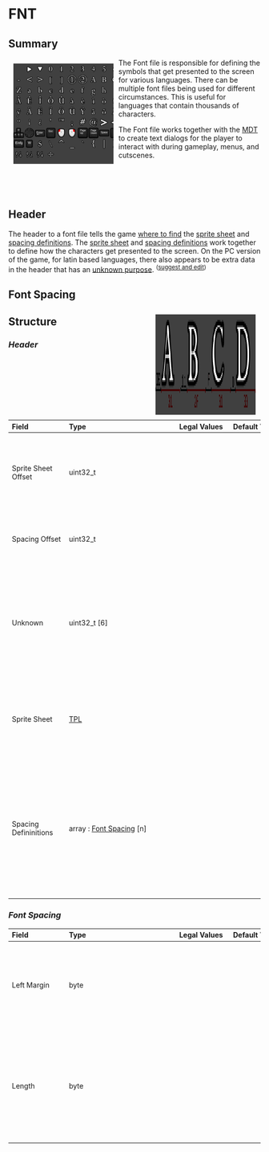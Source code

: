 # FNT

## Summary
 <img align='left' style='margin:10px' src='images/example.png' width=200 height=200></img> The Font file is responsible for defining the symbols that get presented to the screen for various languages. There can be multiple font files being used for different circumstances. This is useful for languages that contain thousands of characters.


The Font file works together with the [MDT](mdt.md) to create text dialogs for the player to interact with during gameplay, menus, and cutscenes. <br><br><br><br><br>

 ## Header
 The header to a font file tells the game [where to find](#sprite-sheet-offset) the [sprite sheet](#sprite-sheet) and [spacing definitions](#spacing-definitions). The [sprite sheet](#sprite-sheet) and [spacing definitions](#spacing-definitions) work together to define how the characters get presented to the screen. On the PC version of the game, for latin based languages, there also appears to be extra data in the header that has an [unknown purpose](#unknown). <sup>([suggest and edit]())</sup>

 ## Font Spacing
 <img align='right' style='margin:10px; background-size: cover;' src='images/Font Spacing.png' width=200 height=200></img> 
## Structure
### *Header*


| <span style="display: inline-block; width:100px">Field</span> | <span style="display: inline-block; width:200px">Type</span> | <span style="display: inline-block; width:100px">Legal Values</span> | <span style="display: inline-block; width:100px">Default Value</span> | Comment |
| :- | :- | :-: | :- | :- |
| <span id='sprite-sheet-offset'>Sprite Sheet Offset</span> | uint32_t   |  |  | The offset that points to the start of the [TPL](tpl.md) that defines the font's sprite sheet. |
| <span id='spacing-offset'>Spacing Offset</span> | uint32_t   |  |  | The offset that points to the start of the [font spacing definitions](#spacing-definitions). |
| <span id='unknown'>Unknown</span> | uint32_t  [6] |  |  | Unknown what these bytes do; however, they only seem to be set on the pc version of the game for the latin based symbols. |
| <span id='sprite-sheet'>Sprite Sheet</span> | [TPL](tpl.md)   |  |  | The sprite sheet holding the actual font symbols that gets presented to screen. |
| <span id='spacing-defininitions'>Spacing Defininitions</span> | array : [Font Spacing](#font-spacing) [n] |  |  | The size of the array appears to be the [Spacing Offset](#spacing-offset) through the end of file. There also seems to be no bounds checking at runtime. |
### *Font Spacing*


| <span style="display: inline-block; width:100px">Field</span> | <span style="display: inline-block; width:200px">Type</span> | <span style="display: inline-block; width:100px">Legal Values</span> | <span style="display: inline-block; width:100px">Default Value</span> | Comment |
| :- | :- | :-: | :- | :- |
| <span id='left-margin'>Left Margin</span> | byte   |  |  | Number of pixels between left border of the sprite and the beginning of the character. |
| <span id='length'>Length</span> | byte   |  |  | Number of pixels starting after the Left Margin going to the end of the symbol's cell. (with some variation) |
